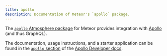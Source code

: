 ```yaml
---
title: apollo
description: Documentation of Meteor's `apollo` package.
---
```


The [`apollo` Atmosphere package](https://atmospherejs.com/meteor/apollo) for Meteor provides integration with [Apollo](http://www.apollodata.com/) (and thus GraphQL).

The documentation, usage instructions, and a starter application can be found in the [`apollo` section](http://dev.apollodata.com/core/meteor.html) of the [Apollo Developer docs](http://dev.apollodata.com/).